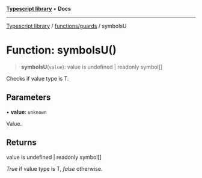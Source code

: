 [**Typescript library**](../../../index.md) • **Docs**

***

[Typescript library](../../../modules.md) / [functions/guards](../index.md) / symbolsU

# Function: symbolsU()

> **symbolsU**(`value`): value is undefined \| readonly symbol\[\]

Checks if value type is T.

## Parameters

• **value**: `unknown`

Value.

## Returns

value is undefined \| readonly symbol\[\]

_True_ if value type is T, _false_ otherwise.
